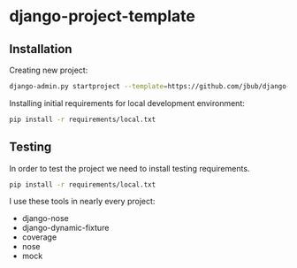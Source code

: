 # django-project-template

## Installation

Creating new project:

```bash
django-admin.py startproject --template=https://github.com/jbub/django-project-template/archive/master.zip project_name
```

Installing initial requirements for local development environment:

```bash
pip install -r requirements/local.txt
```

## Testing

In order to test the project we need to install testing requirements.

```bash
pip install -r requirements/local.txt
```

I use these tools in nearly every project:

* django-nose
* django-dynamic-fixture
* coverage
* nose
* mock
